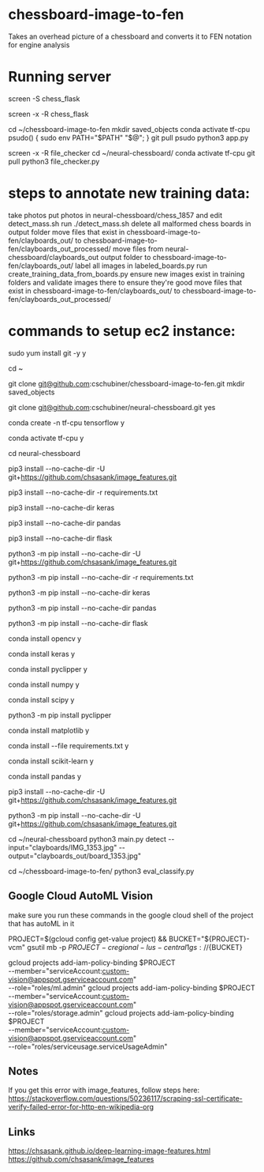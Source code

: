 # chessboard-image-to-fen
Takes an overhead picture of a chessboard and converts it to FEN notation for engine analysis

# Running server
screen -S chess_flask

screen -x -R chess_flask

cd ~/chessboard-image-to-fen
mkdir saved_objects
conda activate tf-cpu
psudo() { sudo env PATH="$PATH" "$@"; }
git pull
psudo python3 app.py



screen -x -R file_checker
cd ~/neural-chessboard/
conda activate tf-cpu
git pull
python3 file_checker.py

# steps to annotate new training data:
  take photos
  put photos in neural-chessboard/chess_1857 and edit detect_mass.sh
  run ./detect_mass.sh
  delete all malformed chess boards in output folder
  move files that exist in chessboard-image-to-fen/clayboards_out/ to chessboard-image-to-fen/clayboards_out_processed/
  move files from neural-chessboard/clayboards_out output folder to chessboard-image-to-fen/clayboards_out/
  label all images in labeled_boards.py
  run create_training_data_from_boards.py
  ensure new images exist in training folders and validate images there to ensure they're good
  move files that exist in chessboard-image-to-fen/clayboards_out/ to chessboard-image-to-fen/clayboards_out_processed/

# commands to setup ec2 instance:
sudo yum install git -y
y

cd ~

git clone git@github.com:cschubiner/chessboard-image-to-fen.git
mkdir saved_objects

git clone git@github.com:cschubiner/neural-chessboard.git
yes


conda create -n tf-cpu tensorflow
y

conda activate tf-cpu
y

cd neural-chessboard

pip3 install --no-cache-dir  -U git+https://github.com/chsasank/image_features.git

pip3 install --no-cache-dir  -r requirements.txt

pip3 install  --no-cache-dir  keras

pip3 install  --no-cache-dir  pandas

pip3 install  --no-cache-dir  flask

python3 -m pip install --no-cache-dir  -U git+https://github.com/chsasank/image_features.git

python3 -m pip install --no-cache-dir  -r requirements.txt

python3 -m pip install  --no-cache-dir  keras

python3 -m pip install  --no-cache-dir  pandas

python3 -m pip install  --no-cache-dir  flask

conda install opencv
y

conda install keras
y

conda install pyclipper
y

conda install numpy
y

conda install scipy
y

python3 -m pip install pyclipper

conda install matplotlib
y

conda install --file requirements.txt
y

conda install scikit-learn
y

conda install pandas
y

pip3 install --no-cache-dir  -U git+https://github.com/chsasank/image_features.git

python3 -m pip install --no-cache-dir  -U git+https://github.com/chsasank/image_features.git

cd ~/neural-chessboard
python3 main.py detect --input="clayboards/IMG_1353.jpg" --output="clayboards_out/board_1353.jpg"

cd ~/chessboard-image-to-fen/
python3 eval_classify.py


## Google Cloud AutoML Vision
make sure you run these commands in the google cloud shell of the project that has autoML in it

PROJECT=$(gcloud config get-value project) && BUCKET="${PROJECT}-vcm"
gsutil mb -p ${PROJECT} -c regional -l us-central1 gs://${BUCKET}

gcloud projects add-iam-policy-binding $PROJECT \
  --member="serviceAccount:custom-vision@appspot.gserviceaccount.com" \
  --role="roles/ml.admin"
gcloud projects add-iam-policy-binding $PROJECT \
  --member="serviceAccount:custom-vision@appspot.gserviceaccount.com" \
  --role="roles/storage.admin"
gcloud projects add-iam-policy-binding $PROJECT \
  --member="serviceAccount:custom-vision@appspot.gserviceaccount.com" \
  --role="roles/serviceusage.serviceUsageAdmin"

## Notes

If you get this error with image_features, follow steps here:
https://stackoverflow.com/questions/50236117/scraping-ssl-certificate-verify-failed-error-for-http-en-wikipedia-org

## Links
https://chsasank.github.io/deep-learning-image-features.html
https://github.com/chsasank/image_features

